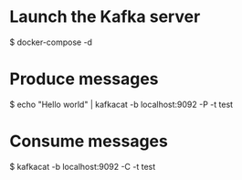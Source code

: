 # Launch the Kafka server

$ docker-compose -d

# Produce messages

$ echo "Hello world" | kafkacat -b localhost:9092 -P -t test

# Consume messages

$ kafkacat -b localhost:9092 -C -t test

